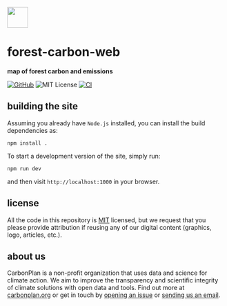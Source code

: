 <img
  src='https://carbonplan-assets.s3.amazonaws.com/monogram/dark-small.png'
  height='48'
/>

# forest-carbon-web

**map of forest carbon and emissions**

[![GitHub][github-badge]][github]
![MIT License][]
[![CI](https://github.com/carbonplan/forest-carbon-web/actions/workflows/main.yaml/badge.svg)](https://github.com/carbonplan/forest-carbon-web/actions/workflows/main.yaml)

[github]: https://github.com/carbonplan/forest-carbon-web
[github-badge]: https://flat.badgen.net/badge/-/github?icon=github&label
[mit license]: https://flat.badgen.net/badge/license/MIT/blue

## building the site

Assuming you already have `Node.js` installed, you can install the build dependencies as:

```shell
npm install .
```

To start a development version of the site, simply run:

```shell
npm run dev
```

and then visit `http://localhost:1000` in your browser.

## license

All the code in this repository is [MIT](https://choosealicense.com/licenses/mit/) licensed, but we request that you please provide attribution if reusing any of our digital content (graphics, logo, articles, etc.).

## about us

CarbonPlan is a non-profit organization that uses data and science for climate action. We aim to improve the transparency and scientific integrity of climate solutions with open data and tools. Find out more at [carbonplan.org](https://carbonplan.org/) or get in touch by [opening an issue](https://github.com/carbonplan/forest-carbon-web/issues/new) or [sending us an email](mailto:hello@carbonplan.org).
